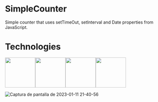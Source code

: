 # SimpleCounter
Simple counter that uses setTimeOut, setInterval and Date properties from JavaScript.
<h1>Technologies</h1>
<div style="display: flex; flex-direction: row;">
<img src="https://user-images.githubusercontent.com/114617641/211914572-c56097ba-29fc-461f-86dd-0ca74b9b9c4b.svg" style="height: 100px; width: 100px"></img>
<img src="https://user-images.githubusercontent.com/114617641/211916240-be414a6b-06fa-4a07-8c69-ca6177219465.svg" style="height: 100px; width: 100px"></img>
<img src="https://user-images.githubusercontent.com/114617641/211916096-d35aa5be-8b76-44d3-b8f0-3f7a0c643562.svg" style="height: 100px; width: 100px"></img>
<img src="https://user-images.githubusercontent.com/114617641/211915222-abd3bc4e-02c2-4854-8a95-e65ea9516cbf.svg" style="height: 100px; width: 100px"></img>
</div>






![Captura de pantalla de 2023-01-11 21-40-56](https://user-images.githubusercontent.com/114617641/211916423-0af50141-fb8e-433e-9adb-cc7e9ff26264.png)
